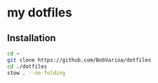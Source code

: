 # my dotfiles


## Installation
```sh
cd ~
git clone https://github.com/BobVarioa/dotfiles
cd ./dotfiles
stow . --no-folding
```